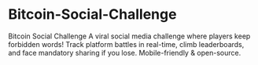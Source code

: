 # Bitcoin-Social-Challenge
Bitcoin Social Challenge A viral social media challenge where players keep forbidden words! Track platform battles in real-time, climb leaderboards, and face mandatory sharing if you lose. Mobile-friendly &amp; open-source.
